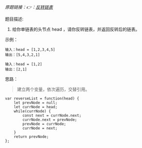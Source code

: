 *原题链接：👉：[反转链表](https://leetcode-cn.com/problems/reverse-linked-list/description/)*

题目描述:

1. 给你单链表的头节点 head ，请你反转链表，并返回反转后的链表。

示例：
```
输入：head = [1,2,3,4,5]
输出：[5,4,3,2,1]
```

```
输入：head = [1,2]
输出：[2,1]
```

思路：

> 建立两个变量，依次遍历，交替引用。

```
var reverseList = function(head) {
    let prevNode = null;
    let currNode = head;
    while(currNode) {
        const next = currNode.next;
        currNode.next = prevNode;
        prevNode = currNode;
        currNode = next;
    }
    return prevNode;
};
```